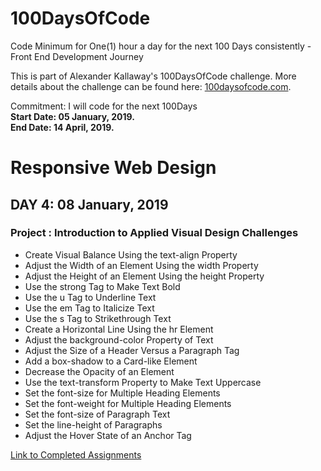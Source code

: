 # 100DaysOfCode
Code Minimum for One(1) hour a day for the next 100 Days consistently - Front End Development Journey

This is part of Alexander Kallaway's 100DaysOfCode challenge. More details about the challenge can be found here: <a href="100DaysOfCode.com">100daysofcode.com</a>.

Commitment: I will code for the next 100Days <br>
<strong>Start Date: 05 January, 2019.</strong><br>
<strong>End Date: 14 April, 2019.</strong>

  
  <h1>Responsive Web Design</h1>
     <h2>DAY 4: 08 January, 2019</h2>
     <h3>Project : Introduction to Applied Visual Design Challenges</h3>
     <ul>
      <li>Create Visual Balance Using the text-align Property</li>
      <li>Adjust the Width of an Element Using the width Property</li>
      <li>Adjust the Height of an Element Using the height Property</li>
      <li>Use the strong Tag to Make Text Bold</li>
      <li>Use the u Tag to Underline Text</li>
      <li>Use the em Tag to Italicize Text</li>
      <li>Use the s Tag to Strikethrough Text</li>
      <li>Create a Horizontal Line Using the hr Element</li>
      <li>Adjust the background-color Property of Text</li>
      <li>Adjust the Size of a Header Versus a Paragraph Tag</li>
      <li>Add a box-shadow to a Card-like Element</li>
      <li>Decrease the Opacity of an Element</li>
      <li>Use the text-transform Property to Make Text Uppercase</li>
      <li>Set the font-size for Multiple Heading Elements</li>
      <li>Set the font-weight for Multiple Heading Elements</li>
      <li>Set the font-size of Paragraph Text</li>
      <li>Set the line-height of Paragraphs</li>
      <li>Adjust the Hover State of an Anchor Tag</li>
</ul> 
    <a href="https://www.freecodecamp.org/possible-kwaku">Link to Completed Assignments</a>
     
